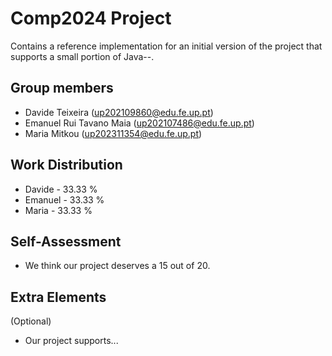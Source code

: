 # Comp2024 Project

Contains a reference implementation for an initial version of the project that supports a small portion of Java--.

## Group members

- Davide Teixeira (up202109860@edu.fe.up.pt)
- Emanuel Rui Tavano Maia (up202107486@edu.fe.up.pt)
- Maria Mitkou (up202311354@edu.fe.up.pt)

## Work Distribution

- Davide - 33.33 %
- Emanuel - 33.33 %
- Maria - 33.33 %

## Self-Assessment

- We think our project deserves a 15 out of 20.

## Extra Elements

(Optional)
- Our project supports...
